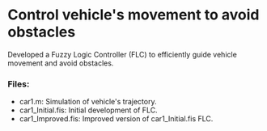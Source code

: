 # Control vehicle's movement to avoid obstacles
Developed a Fuzzy Logic Controller (FLC) to efficiently guide vehicle movement and avoid obstacles.

### Files:
* car1.m: Simulation of vehicle's trajectory.
* car1_Initial.fis: Initial development of FLC.
* car1_Improved.fis: Improved version of car1_Initial.fis FLC.
